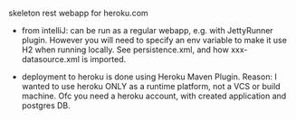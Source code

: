 skeleton rest webapp for heroku.com

- from intelliJ: can be run as a regular webapp, e.g. with JettyRunner plugin.
However you will need to specify an env variable to make it use H2 when running locally.
See persistence.xml, and how xxx-datasource.xml is imported.

- deployment to heroku is done using Heroku Maven Plugin.
Reason: I wanted to use heroku ONLY as a runtime platform, not a VCS or build machine.
Ofc you need a heroku account, with created application and postgres DB.

